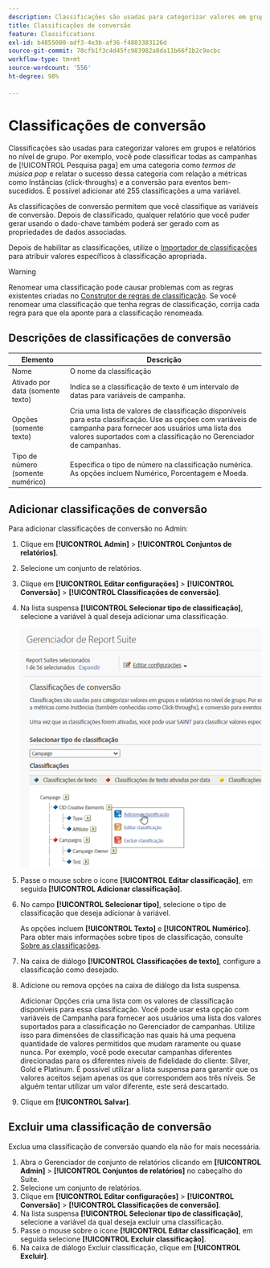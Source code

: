 ```yaml
---
description: Classificações são usadas para categorizar valores em grupos e relatórios no nível de grupo. Por exemplo, você pode classificar todas as campanhas de Pesquisa paga em uma categoria como termos de música pop e relatar o sucesso dessa categoria com relação a métricas como Instâncias (click-throughs) e a conversão para eventos bem-sucedidos.
title: Classificações de conversão
feature: Classifications
exl-id: b4855000-adf3-4e3b-af36-f4803383126d
source-git-commit: 78cfb1f3c4d45fc983982a8da11b66f2b2c9ecbc
workflow-type: tm+mt
source-wordcount: '556'
ht-degree: 98%

---
```


# Classificações de conversão

Classificações são usadas para categorizar valores em grupos e relatórios no nível de grupo. Por exemplo, você pode classificar todas as campanhas de [!UICONTROL Pesquisa paga] em uma categoria como *termos de música pop* e relatar o sucesso dessa categoria com relação a métricas como Instâncias (click-throughs) e a conversão para eventos bem-sucedidos. É possível adicionar até 255 classificações a uma variável.

As classificações de conversão permitem que você classifique as variáveis de conversão. Depois de classificado, qualquer relatório que você puder gerar usando o dado-chave também poderá ser gerado com as propriedades de dados associadas.

Depois de habilitar as classificações, utilize o [Importador de classificações](/help/components/classifications/importer/c-working-with-saint.md) para atribuir valores específicos à classificação apropriada.

>[!WARNING]
>
>Renomear uma classificação pode causar problemas com as regras existentes criadas no [Construtor de regras de classificação](/help/components/classifications/crb/classification-rule-builder.md). Se você renomear uma classificação que tenha regras de classificação, corrija cada regra para que ela aponte para a classificação renomeada.

## Descrições de classificações de conversão

| Elemento | Descrição |
| --- | --- |
| Nome | O nome da classificação |
| Ativado por data (somente texto) | Indica se a classificação de texto é um intervalo de datas para variáveis de campanha. |
| Opções (somente texto) | Cria uma lista de valores de classificação disponíveis para esta classificação. Use as opções com variáveis de campanha para fornecer aos usuários uma lista dos valores suportados com a classificação no Gerenciador de campanhas. |
| Tipo de número (somente numérico) | Especifica o tipo de número na classificação numérica. As opções incluem Numérico, Porcentagem e Moeda. |

## Adicionar classificações de conversão

Para adicionar classificações de conversão no Admin:

1. Clique em **[!UICONTROL Admin]** > **[!UICONTROL Conjuntos de relatórios]**.
1. Selecione um conjunto de relatórios.
1. Clique em **[!UICONTROL Editar configurações]** > **[!UICONTROL Conversão]** > **[!UICONTROL Classificações de conversão]**.
1. Na lista suspensa **[!UICONTROL Selecionar tipo de classificação]**, selecione a variável à qual deseja adicionar uma classificação.

   ![Informações da etapa](/help/admin/admin/assets/sub_class_create.png)

1. Passe o mouse sobre o ícone **[!UICONTROL Editar classificação]**, em seguida **[!UICONTROL Adicionar classificação]**.
1. No campo **[!UICONTROL Selecionar tipo]**, selecione o tipo de classificação que deseja adicionar à variável.

   As opções incluem **[!UICONTROL Texto]** e **[!UICONTROL Numérico]**. Para obter mais informações sobre tipos de classificação, consulte [Sobre as classificações](/help/components/classifications/c-classifications.md).
1. Na caixa de diálogo **[!UICONTROL Classificações de texto]**, configure a classificação como desejado.

1. Adicione ou remova opções na caixa de diálogo da lista suspensa.

   Adicionar Opções cria uma lista com os valores de classificação disponíveis para essa classificação. Você pode usar esta opção com variáveis de Campanha para fornecer aos usuários uma lista dos valores suportados para a classificação no Gerenciador de campanhas. Utilize isso para dimensões de classificação nas quais há uma pequena quantidade de valores permitidos que mudam raramente ou quase nunca. Por exemplo, você pode executar campanhas diferentes direcionadas para os diferentes níveis de fidelidade do cliente: Silver, Gold e Platinum. É possível utilizar a lista suspensa para garantir que os valores aceitos sejam apenas os que correspondem aos três níveis. Se alguém tentar utilizar um valor diferente, este será descartado.

1. Clique em **[!UICONTROL Salvar]**.

## Excluir uma classificação de conversão

Exclua uma classificação de conversão quando ela não for mais necessária.

1. Abra o Gerenciador de conjunto de relatórios clicando em **[!UICONTROL Admin]** > **[!UICONTROL Conjuntos de relatórios]** no cabeçalho do Suite.
1. Selecione um conjunto de relatórios.
1. Clique em **[!UICONTROL Editar configurações]** > **[!UICONTROL Conversão]** > **[!UICONTROL Classificações de conversão]**.
1. Na lista suspensa **[!UICONTROL Selecionar tipo de classificação]**, selecione a variável da qual deseja excluir uma classificação.
1. Passe o mouse sobre o ícone **[!UICONTROL Editar classificação]**, em seguida selecione **[!UICONTROL Excluir classificação]**.
1. Na caixa de diálogo Excluir classificação, clique em **[!UICONTROL Excluir]**.
